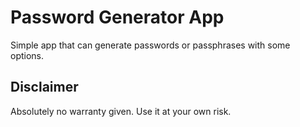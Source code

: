 # Password Generator App

Simple app that can generate passwords or passphrases with some options.

## Disclaimer

Absolutely no warranty given. Use it at your own risk.